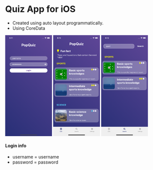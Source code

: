 # Quiz App for iOS 
- Created using auto layout programmatically.
- Using CoreData 

<p float="left">
    <img src="/QuizApp/DataLayer/ScreenShots/login.png" width=150>
    <img src="/QuizApp/DataLayer/ScreenShots/home.png" width=150>
    <img src="/QuizApp/DataLayer/ScreenShots/search.png" width=150>
</p>


#### Login info
- username = username 
- password = password